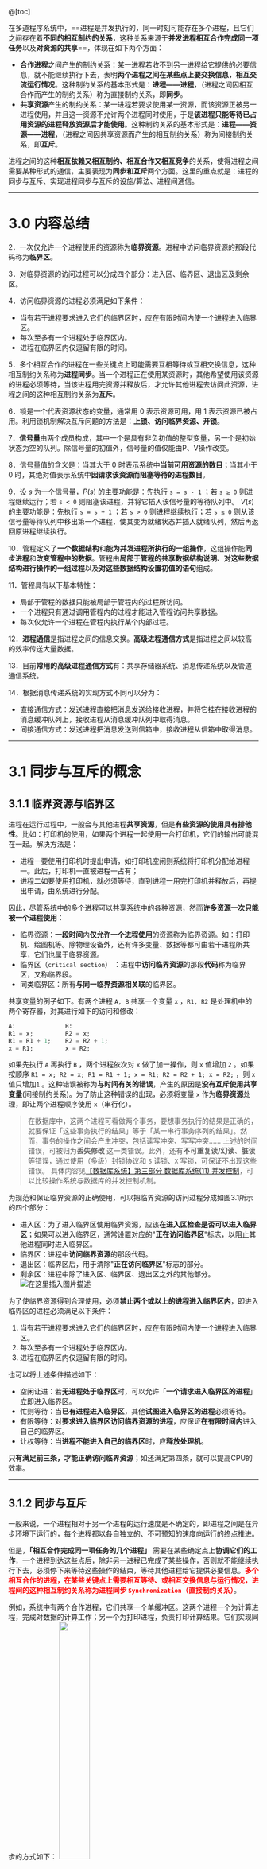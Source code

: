 @[toc]

在多道程序系统中，==进程是并发执行的，同一时刻可能存在多个进程，且它们之间存在着**不同的相互制约的关系**，这种关系来源于**并发进程相互合作完成同一项任务**以及**对资源的共享**==，体现在如下两个方面：
- **合作进程**之间产生的制约关系：某一进程若收不到另一进程给它提供的必要信息，就不能继续执行下去，表明**两个进程之间在某些点上要交换信息，相互交流运行情况**。这种制约关系的基本形式是：**进程——进程**，（进程之间因相互合作而产生的制约关系）称为直接制约关系，即**同步**。
- **共享资源**产生的制约关系：某一进程若要求使用某一资源，而该资源正被另一进程使用，并且这一资源不允许两个进程同时使用，于是**该进程只能等待已占用资源的进程释放资源后才能使用**。这种制约关系的基本形式是：**进程——资源——进程**，（进程之间因共享资源而产生的相互制约关系）称为间接制约关系，即**互斥**。

进程之间的这种**相互依赖又相互制约、相互合作又相互竞争**的关系，使得进程之间需要某种形式的通信，主要表现为**同步和互斥**两个方面。这里的重点就是：进程的同步与互斥、实现进程同步与互斥的设施/算法、进程间通信。

---
# 3.0 内容总结  
2．一次仅允许一个进程使用的资源称为**临界资源**。进程中访问临界资源的那段代码称为**临界区**。 

3．对临界资源的访问过程可以分成四个部分：进入区、临界区、退出区及剩余区。

4．访问临界资源的进程必须满足如下条件： 
- 当有若干进程要求进入它们的临界区时，应在有限时间内使一个进程进入临界区。 
- 每次至多有一个进程处于临界区内。 
- 进程在临界区内仅逗留有限的时间。 

5．多个相互合作的进程在一些关键点上可能需要互相等待或互相交换信息，这种相互制约关系称为**进程同步**。当一个进程正在使用某资源时，其他希望使用该资源的进程必须等待，当该进程用完资源并释放后，才允许其他进程去访问此资源，进程之间的这种相互制约关系为**互斥**。

6．锁是一个代表资源状态的变量，通常用 $0$ 表示资源可用，用 $1$ 表示资源已被占用。利用锁机制解决互斥问题的方法是：**上锁、访问临界资源、开锁**。 

7．**信号量**由两个成员构成，其中一个是具有非负初值的整型变量，另一个是初始状态为空的队列。除信号量的初值外，信号量的值仅能由P、V操作改变。 

8．信号量值的含义是：当其大于 $0$ 时表示系统中**当前可用资源的数目**；当其小于 $0$ 时，其绝对值表示系统中**因请求该资源而阻塞等待的进程数目**。 

9．设 $s$ 为一个信号量，$P(s)$ 的主要功能是：先执行 `s = s - 1` ；若 `s ≥ 0` 则进程继续运行；若 `s < 0` 则阻塞该进程，并将它插入该信号量的等待队列中。 $V(s)$ 的主要功能是：先执行 `s = s + 1` ；若 `s > 0` 则进程继续执行；若 `s ≤ 0` 则从该信号量等待队列中移出第一个进程，使其变为就绪状态并插入就绪队列，然后再返回原进程继续执行。 

10．管程定义了**一个数据结构**和**能为并发进程所执行的一组操作**，这组操作能**同步进程**和**改变管程中的数据**。管程由**局部于管程的共享数据结构说明**、**对这些数据结构进行操作的一组过程**以及**对这些数据结构设置初值的语句**组成。 

11．管程具有以下基本特性： 
- 局部于管程的数据只能被局部于管程内的过程所访问。 
- 一个进程只有通过调用管程内的过程才能进入管程访问共享数据。 
- 每次仅允许一个进程在管程内执行某个内部过程。 

12．**进程通信**是指进程之间的信息交换。**高级进程通信方式**是指进程之间以较高的效率传送大量数据。 

13．目前**常用的高级进程通信方式**有：共享存储器系统、消息传递系统以及管道通信系统。 

14．根据消息传递系统的实现方式不同可以分为： 
- 直接通信方式：发送进程直接把消息发送给接收进程，并将它挂在接收进程的消息缓冲队列上，接收进程从消息缓冲队列中取得消息。 
- 间接通信方式：发送进程把消息发送到信箱中，接收进程从信箱中取得消息。


---
# 3.1  同步与互斥的概念
## 3.1.1 临界资源与临界区
进程在运行过程中，一般会与其他进程**共享资源**，但是**有些资源的使用具有排他性**。比如：打印机的使用，如果两个进程一起使用一台打印机，它们的输出可能混在一起。解决方法是：
- 进程一要使用打印机时提出申请，如打印机空闲则系统将打印机分配给进程一。此后，打印机一直被进程一占有；
- 进程二如要使用打印机，就必须等待，直到进程一用完打印机并释放后，再提出申请，由系统进行分配。

因此，尽管系统中的多个进程可以共享系统中的各种资源，然而**许多资源一次只能被一个进程使用**：
- 临界资源：**一段时间**内**仅允许一个进程使用**的资源称为临界资源。如：打印机、绘图机等。除物理设备外，还有许多变量、数据等都可由若干进程所共享，它们也属于临界资源。
- 临界区（`critical section`） ：进程中**访问临界资源**的那段**代码**称为临界区，又称临界段。
- 同类临界区：所有**与同一临界资源相关联**的临界区。

共享变量的例子如下。有两个进程 `A, B` 共享一个变量 `x` ，`R1, R2` 是处理机中的两个寄存器，对其进行如下的访问和修改：
```sql
A:           	B:
R1 = x;         R2 = x;
R1 = R1 + 1;    R2 = R2 + 1;
x = R1;         x = R2;
```

如果先执行 `A` 再执行 `B` ，两个进程依次对 `x` 做了加一操作，则 `x` 值增加 `2` 。如果按顺序 `R1 = x; R2 = x; R1 = R1 + 1; x = R1; R2 = R2 + 1; x = R2;` ，则 `x` 值只增加`1` 。这种错误被称为**与时间有关的错误**，产生的原因是**没有互斥使用共享变量**(间接制约关系)。为了防止这种错误的出现，必须将变量 `x` 作为**临界资源**处理，即让两个进程顺序使用 `x`（串行化）。
> 在数据库中，这两个进程可看做两个事务，要想事务执行的结果是正确的，就要保证「这些事务执行的结果」等于「某一串行事务序列的结果」。然而，事务的操作之间会产生冲突，包括读写冲突、写写冲突……
> <b></b>
> 上述的时间错误，可被归为**丢失修改** 这一类错误。此外，还有**不可重复读/幻读**、**脏读**等错误，通过使用（多级）封锁协议和 `S` 读锁、`X` 写锁，可保证不出现这些错误。
> <b></b>
> 具体内容见[【数据库系统】第三部分 数据库系统(11) 并发控制](https://memcpy0.blog.csdn.net/article/details/121550702)，可以比较操作系统与数据库的并发控制机制。

为规范和保证临界资源的正确使用，可以把临界资源的访问过程分成如图3.1所示的四个部分：
- 进入区：为了进入临界区使用临界资源，应该**在进入区检查是否可以进入临界区**；如果可以进入临界区，通常设置对应的"**正在访问临界区**"标志，以阻止其他进程同时进入临界区。
- 临界区：进程中**访问临界资源**的那段代码。
- 退出区：临界区后，用于清除"**正在访问临界区**"标志的部分。
- 剩余区：进程中除了进入区、临界区、退出区之外的其他部分。
![在这里插入图片描述](https://img-blog.csdnimg.cn/e2042ac52de34fb5bc17bf2f561cd9f9.png)

为了使临界资源得到合理使用，必须**禁止两个或以上的进程进入临界区内**，即进入临界区的进程必须满足以下条件：
1. 当有若干进程要求进入它们的临界区时，应在有限时间内使一个进程进入临界区。
2. 每次至多有一个进程处于临界区内。
3. 进程在临界区内仅逗留有限的时间。

也可以将上述条件描述如下：
- 空闲让进：若**无进程处于临界区**时，可以允许「**一个请求进入临界区的进程**」立即进入临界区。
- 忙则等待：当**已有进程进入临界区**，其他**试图进入临界区的进程**必须等待。
- 有限等待：对**要求进入临界区访问临界资源的进程**，应保证**在有限时间内**进入自己的临界区。
- 让权等待：当**进程不能进入自己的临界区**时，应**释放处理机**。

**只有满足前三条，才能正确访问临界资源**；如还满足第四条，就可以提高CPU的效率。

---
## 3.1.2 同步与互斥
一般来说，一个进程相对于另一个进程的运行速度是不确定的，即进程之间是在异步环境下运行的，每个进程都以各自独立的、不可预知的速度向运行的终点推进。

但是，**「相互合作完成同一项任务的几个进程」** 需要在某些确定点上**协调它们的工作**，一个进程到达这些点后，除非另一进程已完成了某些操作，否则就不能继续执行下去，必须停下来等待这些操作的结束，等待其他进程给它提供必要信息。<font color="red">**多个相互合作的进程，在某些关键点上需要相互等待、或相互交换信息与运行情况，进程间的这种相互制约关系称为进程同步 `Synchronization`（直接制约关系）**</font>。

例如，系统中有两个合作进程，它们共享一个单缓冲区。这两个进程一个为计算进程，完成对数据的计算工作；另一个为打印进程，负责打印计算结果。它们实现同步的方式如下： <img src="https://img-blog.csdnimg.cn/20200412083635743.png#pic_center" width="35%">
- 当计算进程对数据的计算尚未完成时，计算结果没有发送到缓冲区，打印进程不能执行打印操作；
- 一旦计算进程完成计算，结果被送到缓冲区后，就**应该给打印进程发送一个信号**；
- 打印进程收到该信号后，便可以从缓冲区中取出计算结果进行打印，在打印进程尚未把缓冲区中的计算结果打印完之前，计算进程也不能把下一次的计算结果送入缓冲区中；
- 只有在打印进程打印完缓冲区中的内容，**给计算进程发出一个信号**之后，计算进程才能将下一次的计算结果送入缓冲区。
 - 计算进程和打印进程之间，就是用这种发信号的方式实现同步的。

而互斥是由于进程间共享某些（互斥）资源而引起的。<font color="blue">**当一个进程正在使用某资源时，其他希望使用该资源的进程必须等待；当该进程用完资源并释放后，才允许其他进程去访问此资源。进程间的这种相互制约关系称为互斥 `Mutual Exclusion`（间接制约关系）**</font>。

例如，某计算机系统中只有一台打印机，有两个进程需要共享使用它，为了保证打印结果的正确性，要求两进程以互斥方式使用打印机。实现互斥的方式如下：
- 当进程需要使用打印机时，先提出使用请求，如果打印机空闲，就将它分配给申请进程（空闲让进），同时将打印机设置为忙状态，此后打印机一直归属该进程；
- 在此期间，如果另一进程申请使用打印机，就必须等待使用打印机的进程释放打印机后，才能使用（忙则等待）；
- 当进程使用完打印机后，需要释放打印机并将打印机设置为空闲状态。

我们可以发现，上述同步的例子，也是对单缓冲区这一资源的互斥访问。那么，同步和互斥的区别是什么呢？
1.  互斥是指某一资源一次只允许一个访问者（进程）对其进行访问，具有**唯一性和排它性**。但互斥**无法限制访问者对资源的访问顺序**，即访问是无序的。
2. 同步是指在互斥的基础上（大多数情况），通过其它机制**实现访问者对资源的有序访问**，即必须有先后顺序。
3. 同步其实已经实现了互斥，特别是所有写入资源的情况必定是互斥的，少数情况下也可以允许多个访问者同时访问资源。所以<font color="red">**同步是一种更为复杂的互斥，互斥是一种特殊的同步**</font>。

综上，我们必须先学习如何实现互斥，在此基础上学习进程的同步。

---
# 3.2 互斥的实现方法
互斥的实现**既有硬件方法**也**有软件方法**，下面对进程互斥的一些实现方法进行介绍。

## 3.2.1 互斥算法
对互斥访问技术的研究始于20世纪60年代，早期主要从软件方法上进行研究。下面简单介绍这些实现互斥的软件算法，它们有的正确、有的错误。之所以介绍这些方法，是为了说明**用软件方法解决互斥和同步问题的困难和复杂性**。

例如，有两个进程 $P_0$ 和 $P_1$ **互斥地共享**某个**临界资源**。 $P_0$ 和 $P_1$ 是**循环进程**，它们执行一个无限循环程序，每次**使用**该资源一个**有限的时间间隔**。

### 1. 算法1：使用轮转变量（强制交替）
设置一个公用整型变量 `turn` ，用来指示**允许进入临界区的进程标识**。进程 $P_0$ 的算法如下：
- 若 `turn = 0` ，则允许进程 $P_0$ 进入临界区；否则**循环检查该变量**，直到 `turn` 变为**本进程标识符**；
- 在退出区，修改**允许进入进程的标识**为 `turn = 1` ，即允许进程 $P_1$ 进入临界区。

进程 $P_1$ 的算法与此类似。两个进程的程序结构如下：
```cpp
int turn = 0;
P0 : { 
	do {
		while (turn != 0); 	// 进程0不允许进入临界区,直到turn等于0时
		进程 P0 的临界区代码 CS0;
		turn = 1; 			// 允许进程1进入临界区
		进程 P0 的其他代码;
    } while (true);
}
P1 : { 
    do {
		while (turn != 1); 	// 进程1不允许进入临界区,直到turn等于1时
		进程 P1 的临界区代码 CS1;
		turn = 0;			// 允许进程0进入临界区
		进程 P1 的其他代码;
    } while (true);
}
```
我们把临界区视作一个房间，**轮转变量则是一把打开房间的钥匙，如果钥匙不在自己手中，就无法打开门**。上述算法的过程就是：
- 进程如果想要进入房间，就需要判断钥匙是否在自己手中，不在时就只有等待另一进程访问完后将钥匙转交过来；
- 如果钥匙在手中，就能进入临界区的房间，访问临界资源，然后关上门退出，将钥匙交给其他进程。

这个算法是错误的，不知道你看出了它的问题没有。此算法可以**保证两个进程互斥访问临界资源**，但存在的问题是：它强制并发执行的两个进程**以交替次序**进入临界区，**不能实现空闲让进准则**，因此导致资源利用不充分。

例如，当进程 $P_0$ 关上门（退出临界区）后会将钥匙转交给 $P_1$（ `turn` 设置为 `1` ），以便允许进程 $P_1$ 进入临界区。但是如果进程 $P_1$ 暂时没有访问该临界资源的想法，而 $P_0$ 此时想再度访问该临界资源，就会很尴尬的发现，自己关上了门，又把钥匙交给了他人，是无法进入临界区的（此时临界区中不存在进程，却进不去）。只有等待 $P_1$ 又一次访问临界资源后，将钥匙转交过来。

---
### 2. 算法2：使用访问标志数组 `flag[]`（可能同时访问）
算法 $2$ 中设置标志数组 `flag[]` ，`flag[i] = true` 表示**进程 `i` 正在访问临界区**，显然**初值均为 `false`** 。它的执行过程如下：
- 在每个进程访问临界资源之前，**先检查**另一个进程**是否在临界区中**，若不在则**修改本进程的临界区标志为真**并**进入临界区**；
- 在**退出临界区**时，**修改本进程的临界区标志为假**。

两个进程的程序结构如下：
```cpp
enum bool {false, true};
bool flag[2] = {false, false};
P0 : {
	do {
		while (flag[1] == true); // 当另一进程1在临界区时,本进程0等待
		flag[0] = true; // 表示本进程0在临界区中
		进程 P0 的临界区代码 CS0;
		flag[0] = false; // 表示本进程0退出临界区
		进程 P0 的其他代码;
	} while (true);
}

P1 : {
    do  {
        while (flag[0] == true); // 当另一进程0在临界区时,本进程1等待
        flag[1] = true; // 表示本进程1在临界区中
        进程 P1 的临界区代码 CS1; 
        flag[1] = false; // 表示本进程1退出临界区
        进程 P1 的其他代码;
    } while(true);   
}
```
此算法解决了空闲让进（通过判断对方不在临界区中，可知临界资源是空闲的）的问题，但又出现了新问题，即**有可能两个进程同时进入临界区**。具体来说就是，当两个进程都未进入临界区时，它们各自的访问标志值都为 `false` ，若此时刚好**两个进程同时都想进入临界区**，并且都发现对方标志值为 `false` ，于是两个进程**同时进入了各自的临界区**，这就**违背**了临界区的访问原则"**忙则等待**"。

---
### 3. 算法3: 使用目标数组 `flag[]`（可能互相谦让）
算法 $3$ 中仍然设置标志数组 `flag[]` ，但标志用来表示**进程是否希望进入临界区**：
- 在每个进程**访问临界资源之前**，先将自己的标志**设置为真**，表示**进程希望进入临界区**；
- 然后再互相谦让，即**检查另一个进程的标志**，若另一个进程的标志为真，则让其先访问临界区，本进程等待；否则进入临界区。

两个进程的程序结构如下，只是在算法2的基础上**修改了两条语句的语序和标志数组 `flag[]` 的语义**：
```cpp
enum bool {false, true};
bool flag[2] = {false, false};
P0 : {
    do {             
        flag[0] = true; // 进程0想要进入临界区
        while (flag[1] == true); // 进程1也想要进入临界区,于是等待
        进程 P0 的临界区代码 CS0;
        flag[0] = false; // 进程0退出临界区
        进程 P0 的其他代码;
    } while (true);
}
P1: {
    do {             
        flag[1] = true; // 进程1想要进入临界区
        while (flag[0] == true); // 进程0也想要进入临界区,于是等待 
        进程 P1 的临界区代码 CS1;
        flag[1] = false; // 进程1退出临界区
        进程 P1 的其他代码;
     } while(true);   
}
```
算法 $3$ 可以**有效地防止两个进程同时进入临界区**，解决了**忙则等待**的问题，但存在**两个进程都进不了临界区的问题**，即违反了**空闲让进**的原则。

具体来说，当两个进程**同时想进入临界区**时，它们分别将自己的标志位设置为 `true` ，并且同时去检查对方的状态，发现对方也要进入临界区，于是双方互相谦让，结果**谁也进不了临界区**。

---
### 4. 算法4：正确算法
算法 $4$ 的基本思想是算法 $1, 2, 3$ 的有机结合，它是**一个正确的算法**。标志数组 `flag[]` 表示进程**是否正在临界区中执行**或**是否希望进入临界区**（结合算法 $2, 3$ 的标志数组 `flag[]` ），相当于进入房间的动机、房间内部的状态。

同时，为了解决算法 $3$ 的问题，还设置了一个 `turn` 变量（结合算法 $1$ 的 `turn` 标志），用于指示**允许进入临界区的进程标识**，相当于打开房门的钥匙。两个进程的程序结构如下：
```cpp
enum bool {false, true};
bool flag[2] = {false, false};
int turn;

P0 : { 
     do  {                 
         flag[0] = true; // 希望进入临界区
         turn = 1; 		 // 让出钥匙
         while (flag[1] && turn == 1); // 当对方也希望进入临界区/就在临界区中执行,且对方有钥匙时等待
         进程 P_0 的临界区代码 CS0;
         flag[0] = false; // 不希望进入临界区/离开了临界区
         进程 P0 的其他代码;
     } while (true);
}

P1 : { 
     do  {                 
         flag[1] = true;  // 希望进入临界区
         turn = 0;		  // 让出钥匙
         while (flag[0] && turn == 0); // 当对方也希望进入临界区/就在临界区中执行,且对方有钥匙时等待
         进程 P1 的临界区代码 CS1;
         flag[1] = false; // 不希望进入临界区/离开了临界区
         进程 P1 的其他代码;
     } while (true);
}
```
至此，算法 $4$ 可以完全正常工作。从上面的软件算法中可以看出，之所以这些算法出现问题，**最主要的原因**是**临界资源状态的检查和修改没有作为一个整体来实现**。

---
## 3.2.2  硬件方法
==完全采用软件方法实现互斥局限性很大，现在已很少单独采用软件方法==。利用硬件方法实现互斥的**主要思想**是：
- 用一条指令完成标志的检查和修改两个动作，**保证检查操作与修改操作不被打断**。
- 或者通过关闭中断的方式，**保证一段代码作为一个整体来执行**。
### 1. 禁止中断方法
当进程**执行临界区代码**时，要**防止其他进程进入**其临界区访问，最简单的方法是**禁止中断**。因为CPU只在发生中断时进行进程切换，而禁止中断能保证**当前运行进程将临界区代码顺利执行完**，从而**保证了互斥的正确实现**，然后**再允许中断**。 

用禁止中断方法实现互斥：
<img src="https://img-blog.csdnimg.cn/20200412083856672.png?x-oss-process=image/watermark,type_ZmFuZ3poZW5naGVpdGk,shadow_10,text_aHR0cHM6Ly9ibG9nLmNzZG4ubmV0L215UmVhbGl6YXRpb24=,size_16,color_FFFFFF,t_70#pic_center" width="17%">

开关中断方法的优势是**实现进程之间的互斥既简单又有效**，但是这种方法也存在一些不足：
- 限制了处理机交替执行程序的能力，因此**执行的效率将会明显降低**；
- 对于操作系统内核而言，将**关中断的权力交给用户进程**则很不明智，若一个进程关中断之后不再开中断，则系统可能会因此终止。

---
### 2. 硬件指令方法 
许多计算机中提供了**专门的硬件指令**，实现**对字节内容的检查**和**修改或交换两个字节内容**的功能。使用这样的硬件指令就可以解决临界区互斥的问题。下面介绍两条硬件指令和利用它们实现互斥的方法。

#### (1) TS指令
`TS (Test-and-Set)` 指令的功能是，**读出指定标志后把标志设置为真**。用代码描述如下：
```cpp
bool TS(bool *1ock) {
    bool old = *lock;
    *lock = true;
    return old;
}
```
如果要实现多个进程对临界资源的互斥访问，就要**为每个临界资源设置一个共享布尔变量 `lock` 表示资源的两种状态** ：`true` 表示正被占用，`false` 表示空闲，初值为 `false` 。 算法的过程如下：
- 进程访问临界资源之前，利用 `TS` 指令检查和修改标志 `lock` ；
- 若有进程在临界区，则原值为 `true` ，修改也是 `true` ( `old = true, *lock = true` )，重复检查过程，直到其他进程退出。

算法伪代码如下：

```c
	...
	while (TS(&lock) == true); 
	进程的临界区代码CS;
    lock = false;
    进程的其他代码;
	...
```

---
#### (2) Swap指令（或Exchange指令）
`Swap` 指令的功能是**交换两个字（字节）的内容**，用代码描述如下：
```cpp
Swap(bool *a, bool *b) {
   bool temp;
   temp = *a;
   *a = *b;
   *b = temp;
}
```

用Swap指令实现进程互斥
为每个临界资源设置一个共享布尔变量lock表示临界资源状态；再设置一个局部布尔变量key用于与lock交换信息。算法如下：
       ┆
  key=true；
  while(key！=false)Swap(&lock，&key)；
  进程的临界区代码CS ；
  lock=false ；
  进程的其他代码；
       ┆
3.2.3 锁机制
锁是一个代表资源状态的变量，通常用0表示资源可用（开锁），用1表示资源已被占用（关锁）。
在使用临界资源前需先考察锁变量的值，如果值为0则将锁设置为1（关锁），如果值为1则回到第一步重新考察锁变量的值。当进程使用完资源后，应将锁设置为0（开锁）。
上锁原语
lock（w）
 {
    while（w==1）；
    w = 1；
 }
开锁原语
unlock（w）
 { 
     w = 0；
 }
用锁机制实现互斥
进程 $P_1$              进程P2
   ┆                ┆
 lock(w)；         lock(w)；
 临界区；           临界区；
 unlock(w)；       unlock(w)；
   ┆                ┆
自旋锁
上述锁机制也称为自旋锁。
可以用于中断处理程序，因为中断处理程序中不允许睡眠。
持有自旋锁的时间最好小于两次上下文切换的时间。持有自旋锁时不允许睡眠。
读/写自旋锁：允许多个进程同时读一个共享对象，但进程写共享对象时需要先获得写锁，写锁只允许独立访问该对象。
前述实现方法不能实现让权等待！即存在忙等待
3.3 信号量 semaphore
信号量是由荷兰科学家Dijkstra提出的，是一种卓有成效的进程同步机制。
3.3.1 信号量的定义
信号量由两个成员（s，q）组成，其中s是一个具有非负初值的整型变量，q是一个初始状态为空的队列。又称信号灯。
除信号量的初值外，信号量的值仅能由P操作（又称为wait操作）和V操作（又称为signal操作）改变。
P、V来自荷兰语Proberen和Vershogen，分别表示探查和增加
信号量的物理含义
信号量中的整型变量S表示系统中某类资源的数目。
当其值大于0时，表示系统中当前可用资源的数目；
当其值小于0时，其绝对值表示系统中因请求该类资源而被阻塞的进程数目。
P操作
设S为一个信号量，P（S）执行时主要完成下述动作：
 S=S－1；
if（S＜ 0） {设置进程状态为等待；
                     将进程放入信号量等待队列；
                     转调度程序；}
V操作
V(S)执行时主要完成下述动作：
S=S＋1；
if（S≤0）{将信号量等待队列中的第一个进程移出；
                   设置其状态为就绪状态并插入就绪队列；
                   然后再返回原进程继续执行；}
注意
P操作可能阻塞执行进程，而V操作可以唤醒其他进程。
P、V操作在封锁中断的情况下执行，即一个进程在信号量上操作时，不会有别的进程同时修改该信号量。也就是说P、V操作是原语。
信号量比自旋锁有更好的处理器利用率，但开销比自旋锁大，信号量更适合锁会长时间持有的情况。
3.3.2  利用信号量实现互斥
设S为两个进程 $P_1$ 、P2实现互斥的信号量，S的初值应为1（即可用资源数目为1）。
只需把临界区置于P（S）和V（S）之间，即可实现两进程的互斥。
互斥访问临界区的描述
进程 $P_1$ ：                    进程P2：
              ┆                          ┆
             P(S);                     P(S);
       进程 $P_1$ 的临界区；     进程P2的临界区；
             V(S)；                   V(S)；
              ┆                         ┆
互斥信号量的取值范围
若2个进程共享一个临界资源，信号量的取值范围是：
若没有进程使用临界资源  1
若只有1个进程使用临界资源   0
若1个进程使用临界资源，另1个进程等待使用临界资源 1
3.3.3 利用信号量实现前趋关系
例如： $P_1$ 、P2、P3、P4、P5、P6为一组合作进程，其前驱图如下所示，试用P、V操作完成这六个进程的同步。
<img src="https://img-blog.csdnimg.cn/20200412090747931.png?x-oss-process=image/watermark,type_ZmFuZ3poZW5naGVpdGk,shadow_10,text_aHR0cHM6Ly9ibG9nLmNzZG4ubmV0L215UmVhbGl6YXRpb24=,size_16,color_FFFFFF,t_70" width="30%">解法1
设七个同步信号量a、b、c、d、e、f、g分别表示进程之间的前驱关系，如图所示，其初值均为0。这六个进程的同步描述如下： 
<img src="https://img-blog.csdnimg.cn/20200412090802824.png?x-oss-process=image/watermark,type_ZmFuZ3poZW5naGVpdGk,shadow_10,text_aHR0cHM6Ly9ibG9nLmNzZG4ubmV0L215UmVhbGl6YXRpb24=,size_16,color_FFFFFF,t_70" width="30%"> $P_1$ （）
{      
     执行 $P_1$ 的代码；
      v(a)；
      v(b)；
 }
P2（）
{
     p(a)；
     执行P2的代码；
     v(c)；
     v(d)；
 }
P3（）
{
    p(b)；
    执行P3的代码；
    v(e)； 
 }
P4（）
{
    p(c)；
    执行P4的代码；
    v(f)；
}
P5（）
{
    p(d)；
   执行P5的代码；
    v(g)；
}
P6（）
{
     p(e)；
     p(f)；
     p(g)；
    执行P6的代码；
}

解法2

设五个同步信号量f1、f2、f3、f4、f5分别表示进程 $P_1$ 、P2、P3、P4、P5是否执行完成，其初值均为0。这六个进程的同步描述如下: 
 $P_1$ （）
{      
    执行 $P_1$ 的代码；
    v(f1)；
    v(f1)；
 }
P2（）
{
     p(f1)；
    执行P2的代码；
     v(f2)；
     v(f2)；
 }
P3（）
{
    p(f1)；
   执行P3的代码；
    v(f3)； 
 }
P4（）
{
    p(f2)；
   执行P4的代码；
    v(f4)；
}
P5（）
{
     p(f2)；
    执行P5的代码；
     v(f5)；
}
P6（）
{
    p(f3)；
    p(f4)；
    p(f5)；
    执行P6的代码；
}
3.3.4  经典进程同步问题
多道程序环境中的进程同步是一个非常有趣的问题，吸引了很多学者研究，从而产生了一系列经典进程同步问题。
1.  生产者—消费者问题
生产者—消费者问题是最著名的进程同步问题。
它描述了一组生产者进程向一组消费者进程提供产品，它们共享一个有界缓冲池。缓冲池中的每个缓冲区可以存放一个产品，生产者进程不断生产产品并将产品放入缓冲池中，消费者进程不断从缓冲池内取出产品并消费。
生产者—消费者问题示意图
同步关系有：当缓冲池满时生产者进程需等待，当缓冲池空时消费者进程需等待。诸进程应互斥使用缓冲池。
<img src="https://img-blog.csdnimg.cn/20200412090919560.png?x-oss-process=image/watermark,type_ZmFuZ3poZW5naGVpdGk,shadow_10,text_aHR0cHM6Ly9ibG9nLmNzZG4ubmV0L215UmVhbGl6YXRpb24=,size_16,color_FFFFFF,t_70" width="30%">生产者                 消费者
   生产一个产品；
     p(empty)；
     p(mutex)；
将一个产品送入缓冲区；
     v (mutex)；
       v(full)；
     p (full)；
     p (mutex)；
从缓冲区中取一个产品；
     v (mutex)；
     v (empty)；
   消费一个产品；
注意

无论在生产者进程还是在消费者进程中，P操作的次序都不能颠倒，否则将可能造成死锁。
用信号量解决生产者—消费者问题
设置两个同步信号量empty、full，其初值分别为n、0。
有界缓冲池是一个临界资源，还需要设置一个互斥信号量mutex，其初值为1。
生产者—消费者问题的同步描述如下：
   生产一个产品；
     p(empty)；
     p(mutex)；
将一个产品送入缓冲区；
     v (mutex)；
       v(full)；
     p (full)；
     p (mutex)；
从缓冲区中取一个产品；
     v (mutex)；
     v (empty)；
   消费一个产品；
无论在生产者进程还是在消费者进程中，P操作的次序都不能颠倒，否则将可能造成死锁。
颠倒生产者进程中的P操作
当mutex=1，full=n，empty=0，且生产者先执行时
生产一个产品；
p(mutex)；
p(empty)；
将一个产品送入缓冲区；
v(mutex)；
v(full)；
mutex      full     empty
     0            n          -1
2.读者—写者问题
一个数据对象（如文件或记录）可以被多个并发进程所共享，
其中有些进程只要求读数据对象的内容，而另一些进程则要求修改或写数据对象的内容，
允许多个读进程同时读此数据对象，
但是一个写进程不能与其他进程（不管是写进程还是读进程）同时访问此数据对象。
读者—写者问题分类
读者优先：当写者提出存取共享对象的要求后，仍允许新读者进入。总是给读者优先权，只要写者当前没有进行写操作，读者就能获得访问权。这种情况存在于读者很多，写者不经常更新的时候使用，如图书馆参考数据库采用读者优先比较好。
写者优先：当写者提出存取共享对象的要求后，不允许新读者进入，且等待的写者可以跳过等待的读者进行写操作。通常把优先权交给写者，而将读者延迟到所有等待的或活动的写者都完成了为止。这种情况存在于经常更新的系统，而读者对最新信息感兴趣，如机票预定系统，写者进行机票价格的更新，读者获取当前机票价。

 
简单的说就是资源没人占用，则谁先到先用，用的时候上锁，读者上读者锁，写者上写者锁。

1.假设先来的读者上读者锁，接下来再a）来读者，可以读资源，将读者计数器+1，b）来写者则等待（阻塞或者不断尝试）直到读者释放资源（计数器为0），选取一个写者开始写
   2.若先来的是写者上写者锁，这时候又来了比如N个读者，M个写者等待（写者锁排他），这时候要是
   a）读者优先，则写者释放锁后，让等候的N个读者先读（其他写者接着等着等，变为情况1），这时候要是
   b）写者优先，则写者释放锁后，让等候的M个中的一个写者写，读者接着等待直到没有写者为止（等的的M个写者全写完还有中途再来的写者）。
用信号量解决读者-写者问题
为解决读者写者问题，应设置两个信号量和一个共享变量：
互斥信号量mutex，用于使读进程互斥地访问共享变量readcount，其初值为1；
共享变量readcount，用于记录当前正在读数据集的读进程数目，初值为0。
写互斥信号量writer，用于实现写进程与读进程的互斥以及写进程与写进程的互斥，其初值为1；
读者描述

            p(mutex)；
            if (readcount==0) p(writer)；
            readcount=readcount+1；
            v(mutex)；
            读数据集；
            p(mutex) ；
            readcount=readcount-1 ；
            if (readcount==0) v(writer)；
            v(mutex)；
写者描述
           
             p(writer)；
             写数据集；
             v(writer)；
对读者写者问题的理解

请注意对信号量mutex意义的理解。
mutex是一个互斥信号量，用于使读进程互斥地访问共享变量readcount。该信号量并不表示读进程的数目，表示读进程数目的是共享变量readcount。
3. 哲学家进餐问题

哲学家进餐问题描述有五个哲学家，他们的生活方式是交替地进行思考和进餐，
哲学家们共用一张圆桌，分别坐在周围的五张椅子上，在圆桌上有五个碗和五支筷子，
平时哲学家进行思考，饥饿时便试图取其左、右最靠近他的筷子，只有在他拿到两支筷子时才能进餐，
进餐完毕，放下筷子又继续思考。
<img src="https://img-blog.csdnimg.cn/20200412091800911.png?x-oss-process=image/watermark,type_ZmFuZ3poZW5naGVpdGk,shadow_10,text_aHR0cHM6Ly9ibG9nLmNzZG4ubmV0L215UmVhbGl6YXRpb24=,size_16,color_FFFFFF,t_70" width="30%">
用信号量解决哲学家进餐问题
用五支筷子的信号量构成信号量数组：
 semaphore stick[5] ；
所有信号量初值为1， 
笫i个哲学家的活动算法描述 

        p(stick[i])；
    p(stick[(i+1) %  5])；
            进餐；
         v(stick[i])；
    v(stick[(i+1) % 5])；
           思考；
算法描述存在的问题

上述算法有可能引起死锁。对于这样的死锁问题有如下办法解决：
至多允许四个哲学家同时进餐。
仅当左、右两支筷子均可用时，才允许拿起筷子进餐。
奇数号哲学家先拿左筷子再拿右筷子，偶数号哲学家相反。
4.睡眠的理发师问题
理发店里有一位理发师，一把理发椅和N把供等候理发顾客坐的椅子。
如果没有顾客，理发师睡眠，当一个顾客到来时叫醒理发师；
若理发师正在理发时又有顾客来，那么有空椅子就坐下，否则离开理发店。
要求描述理发师和顾客的行为，因此需要两类进程Barber ()和Customer()分别描述理发师和顾客的行为。当理发师看报时顾客近来需要唤醒理发师为其理发，当有顾客时理发师为其理发，没有的时候理发师看报，因此理发师和顾客之间是同步的关系，由于每次理发师只能为一个人理发，且可供等侯的椅子有限只有n个，即理发师和椅子是临界资源，所以顾客之间是互斥的关系。

用信号量解决睡眠的理发师问题
为解决睡眠的理发师问题，应使用三个信号量和一个控制变量：
1）控制变量count用来记录等候理发的顾客数，初值均为0；
2)信号量customers用来记录等候理发的顾客数，并用作阻塞理发师进程，初值为0；
3)信号量barbers用来记录正在等候顾客的理发师数，并用作阻塞顾客进程，初值为0；
4)信号量mutex用于互斥，初值为1
理发师描述

	p(customers)；/*若无顾客，理发师睡眠*/
 	p(mutex)；    /*进程互斥*/
 	count=count－1；/*等候的顾客数少1人*/
	v(barbers)；  /*理发师去为一个顾客理发*/ 
 	v(mutex)；     /*开放临界区，无须再锁住
                            沙发数目了*/
   理发师理发；     


顾客描述

  p(mutex)；  /*进程互斥，顾客进店后首先看是否
                                  有空位子*/
  if(count < N）
  { count=count+1   /*等候顾客数加1*/
    v(customers)；  /*必要的话唤醒理发师*/
    v(mutex) /*开放临界区，无须再锁住沙发数目*/
    p(barbers)；  /*如果理发师忙，顾客等待*/ 
    坐下等待理发；     }
   else     v(mutex)； /*无空椅子则离开*/

3.3.5 信号量集机制-AND型信号量

AND型信号量的基本思想是：将进程在整个运行过程中需要的多类资源，一次性地全部分配给进程，待该进程使用完后再一起释放。只要有一个资源未能分配给该进程，其他所有资源也不分配。
我们称AND型信号量的P原语为SP或Swait， V原语为SV或Ssignal。 
 SP操作
 SP（S1，S2，…，Sn）   
 {  if（S1＞=1 & S2＞=1 & … & Sn＞=1）
        for （i=1; i<= n; i++)  Si= Si-1;
     else
    {将进程插入第一个小于1的信号量等待队列；
      将调用进程的程序计数器置为SP的第一条指令；
    }
 } 
SV（S1，S2，…，Sn ）
{  for （i=1； i<=n; i++)  
   {   Si= Si+1;
       唤醒Si等待队列上的所有进程
       并将它们插入就绪队列；
   }
 }
 一般信号量集

信号量集是AND型信号量的扩充，其基本思想是：在一次原语操作中完成对所有资源的申请，即进程可以一次申请多类资源，每类资源可以申请多个，当某类资源的数量低于其下限值或不能满足进程的申请要求时，则不进行分配。
SP
SP（S1,t1,d1，S2,t2,d2，…，Sn,tn,dn）
     /*ti为下限值，di为资源申请量*/
{  if S1>=t1 && S1>=d1 && … && Sn>=tn && Sn>=dn )
     for (i=1 ; i<=n; i++) Si=Si－di；
   else
   { 将进程插入第一个资源数小于ti或di的信号量的等待队列；
      将调用进程的程序计数器设置为SP的第一条指令；    }  }
SV（S1,d1，S2,d2，…，Sn,dn ）
{   for（ i=1； i<=n; i++)  
     {  Si=Sｉ＋di；
        唤醒队列Si上的所有进程
        并将它们插入就绪队列；
    }
}


用AND型信号量集解决生产者-消费者问题
生产者

mutex=1；full=0；empty=n；
   生产一个产品；
   sp(empty,mutex)；
将一个产品送入缓冲区；
   sv(mutex,full)；

消费者

     sp (full, mutex)；
从缓冲区中取一个产品；
     sv (mutex, empty)；
     消费一个产品；


用AND型信号量解决哲学家进餐问题

   sp(stick[i]，stick[(i+1) % 5])；
          进餐；
    sv(stick[i]，stick[(i+1) % 5])；
           思考；

信号量集的几种特殊的情况

SP（S，d，d）:此时信号量集中只有一个信号量，它每次申请d个资源，当资源数量少于d个时，便不予分配。
SP（S，1，1）：此时的信号量集已退化为记录型信号量。
SP（S，1，0）：这是一种很特殊的信号量，可作为一个可控开关。当S≥1时，允许多个进程进入特定区域；当S=0时，禁止任何进程进入特定区。

用信号量集解决读者-写者问题

为了实现方便增加一个限制条件，即最多只允许RN个读进程同时读。
设置两个信号量：
mx表示写互斥的信号量，用于实现写进程与读进程的互斥以及写进程与写进程的互斥，其初值为1；
L表示允许读进程数目的信号量，用来说明系统还可以允许多少个读进程进入，其初值为RN。
     读者                               写者


sp(L,1,1；mx,1,0)；           sp(mx,1,1；L,RN,0)；
读数据集；                    写数据集；
 sv(L,1)；                       sv(mx,1)；


3.4  管程机制
信号量的同步操作分散在各进程中不便于管理，还可能导致系统死锁。如：生产者消费者问题中将P颠倒可能死锁。
为此Dijkstra于1971年提出：把所有进程对某一种临界资源的同步操作都集中起来，构成一个所谓的秘书进程。凡要访问该临界资源的进程，都需先报告秘书，由秘书来实现诸进程对同一临界资源的互斥使用。
3.4.1 管程定义 monitor
Hansan为管程所下的定义是：管程定义了一个数据结构和能为并发进程所执行的一组操作，这组操作能同步进程和改变管程中的数据。
管程的构成
局部于管程的共享数据结构
对共享数据结构进行操作的一组函数
对局部于管程的数据设置初始值的语句
管程的语法
Monitor  monitor _name；/*管程名*/
variable  declarations；     /*共享变量说明*/
  $P_1$ (...)           /*对数据结构操作的函数*/
   { … }
 P2(...)
   { … }
         ┆
 Pn(...)
    { … }
{
     initialization code;     /*设初值语句*/
}
管程的基本特性

局部于管程的数据只能被局部于管程内的函数所访问。
一个进程只有通过调用管程内的函数才能进入管程访问共享数据。
每次仅允许一个进程在管程内执行某个函数。
由于管程是一个语言成分，所以管程的互斥访问完全由编译程序在编译时自动添加上，无需程序员关心，而且保证正确。 

条件变量

利用管程实现同步时，还应设置条件变量和在条件变量上进行操作的两个同步原语。
条件变量用于区别各种不同的等待原因。其说明形式为： condition   x，y；
同步原语Cwait和Csignal。Cwait使调用进程等待，并将它排在相应的等待队列上；Csignal唤醒等待队列的队首进程。

3.4.2 用管程解决生产者-消费者问题
管程模块PC控制用于保存和取出字符的缓冲区，缓冲区大小为n。
PC中包括两个函数：append将字符放入缓冲区中；take从缓冲区中取出字符。
管程中设置了两个条件变量： notempty及notfull。变量count表示缓冲池中的产品数目。
管程PC描述.doc

3.4.3 利用管程解决哲学家进餐问题
用三种不同状态表示哲学家的活动：进餐、饥饿、思考。（thinking，hungry，eating）state[5]；
为每个哲学家设置一个条件变量self（i），当哲学家饥饿又不能获得筷子时，用self来阻塞自己；
管程设置三个函数：pickup取筷子，putdown放筷子，test测试是否具备进餐条件。
管程DP描述.doc

3.5  进程通信

进程通信（processe communication）：是指进程之间的信息交换。
进程互斥与同步交换的信息量较少且效率较低，因此称这两种进程通信方式为低级进程通信方式，相应地也将P、V原语称为两条低级进程通信原语。
高级进程通信方式是指进程之间以较高的效率传送大量数据。
3.5.1 进程通信的类型
高级进程通信方式可分为三大类：
共享存储器系统
消息传递系统
管道通信系统或共享文件系统
### 共享存储器系统
相互通信的进程共享某些数据结构或共享存储区。
基于共享数据结构的通信方式：诸进程通过公用某些数据结构交换信息。如生产者-消费者问题。
基于共享存储区的通信方式：在存储器中划出一块共享存储区，诸进程可通过对共享存储区进行读或写来实现通信。包括建立共享存储区、附接及断接。
Shared-Memory Systems
### 消息传递系统
在消息传递系统中，进程间的数据交换以消息为单位，程序员直接利用系统提供的一组通信命令（原语）来实现通信。
消息传递系统因其实现方式不同可分为：
直接通信方式：发送进程将消息发送到接收进程，并将其挂在接收进程的消息队列上；接收进程从消息队列上取消息。
间接通信方式：发送进程将消息发送到信箱，接收进程从信箱中取消息。
Message-Passing System
### 管道（共享文件）通信
管道（pipe）通过连接读进程和写进程的共享文件来实现读写进程之间通信。
3.5.2 消息传递系统
消息传递系统是实现进程通信的常用方式，这种通信方式既可以实现进程间的信息交换，也可以实现进程间的同步。 
1. 消息缓冲通信
消息缓冲通信是直接通信方式的一种实现。
消息缓冲队列通信机制中的数据结构
所谓消息是指一组信息，消息缓冲区的数据结构如下：
   struct message 
    {
             sender; 发送者进程标识符
             size; 消息长度
             text; 消息正文
             next; 指向下一个消息缓冲区的指针
    }
struct PCB
   {     ┇
           mq;消息队列队首指针
           mutex;消息队列互斥信号量
           sm;消息队列资源信号量
          ┇
   } 
消息缓冲通信的实现思想
为了实现消息通信，发送进程应先在自己的工作区中设置一个发送区，把欲发送的消息填入其中，然后再用发送原语将其发送出去。
接收进程调用接收原语从自己的消息缓冲队列中摘下第一个消息，并将其内容复制到自己的消息接收区内。
两个进程进行通信的过程

<img src="https://img-blog.csdnimg.cn/20200412101633132.png?x-oss-process=image/watermark,type_ZmFuZ3poZW5naGVpdGk,shadow_10,text_aHR0cHM6Ly9ibG9nLmNzZG4ubmV0L215UmVhbGl6YXRpb24=,size_16,color_FFFFFF,t_70" width="30%">
发送原语描述
void send（receiver，a）receiver为接收者标识号，a为发送区首址
    {
       向系统申请一个消息缓冲区i；
       将发送区a中的消息复制到i中；
       获得接收进程的内部标识j;
       P（mutex）；
       把消息插入j的消息队列上；
       V（mutex）；
       V（sm）；
    }

接收原语描述

void  receive（b）b为接收区首址
{
          获得接收进程内部标识j;
          P（sm）；
          P（mutex）；
          将消息队列中的第一个消息移出；
          V（mutex）；
          将消息复制到接收区b；
  }
2.信箱通信
信箱通信方式中，进程之间通信需要通过共享数据结构实体--信箱来进行。
信箱是一种数据结构，其中存放信件。
信箱逻辑上分成信箱头和信箱体两部分。
信箱头中存放有关信箱的描述。
信箱体由若干格子组成，每格存放一个信件，格子的数目和大小在创建信箱时确定。 
信箱通信原语
信箱通信原语包括：
信箱的创建和撤消：
消息的发送和接收：
Send(mailbox,message);
Receive(mailbox,message);
消息通信中的同步问题1
进程间的消息通信存在同步关系
对于发送进程来说，它在执行发送原语后有两种可能选择：
发送进程阻塞，直到这个消息被接收进程接收到，这种发送称为阻塞发送。
发送进程不阻塞，继续执行，这种发送称为非阻塞发送。
对于一个接收进程来说，在执行接收原语后也有两种可能选择：
如果一个消息在接收原语执行之前已经发送，则该消息被接收进程接收，接收进程继续执行。
如果没有正在等待的消息，则该进程阻塞直到有消息到达；或者该进程继续执行，放弃接收的努力。前者称为阻塞接收，后者称为非阻塞接收。
根据发送进程和接收进程采取方式的不同，通常有三种常用的组合方式：
非阻塞发送、阻塞接收。
非阻塞发送、非阻塞接收。
阻塞发送，阻塞接收。

3.管道

使用管道通信时，基本上采用文件系统的原有机制实现。包括创建、打开、关闭、读写等。
管道机制应提供以下三方面的协调能力：
互斥：诸进程互斥读写管道
同步：管道空、满情况处理
存在：确定对方是否存在
管道通信示意图1

初始时，其长度为4，系统将管道看成一个循环队列。按先进先出的方式读写。
<img src="https://img-blog.csdnimg.cn/20200412101728239.png" width="30%">
写入字符E后，管道长度为5
<img src="https://img-blog.csdnimg.cn/20200412101732112.png" width="30%">读一个字符后，管道长度为4
<img src="https://img-blog.csdnimg.cn/20200412101739823.png" width="30%">若管道容量为n且in=n时，再写入一个字符，则in移到管道的另一端。
<img src="https://img-blog.csdnimg.cn/20200412101747200.png" width="30%">P73
3（1）
3（3）
3（6）
3（8）
考研题-1

三个进程 $P_1$ 、P2、P3互斥使用一个包含N(N>0)个单元的缓冲区，
 $P_1$ 每次用produce()生成一个正整数并用put()送入缓冲区某一空单元中；
P2每次用getodd()从该缓冲区中取出一个奇数并用countodd()统计奇数个数；
P3每次用geteven()从该缓冲区中取出一个偶数并用counteven()统计偶数个数。
请用信号量机制实现这三个进程的同步与互斥活动，并说明所定义的信号量含义。要求用伪代码编写。 09


semaphore empty=N；semaphore odd=0,even=0；
semaphore mutex=1；
main（）
cobegin
 {  Process  $P_1$ ()
     while(true)
     {  number=produce();
         P(empty);
         P(mutex);
         put();
         V(mutex);
    if (number % 2 = 0) V(even);
    else V(odd);
}
Process P2()
  while(true)
  {   P(odd);
      P(mutex);
      getodd();
      V(mutex);
      V(empty);
     countodd();   }
Process P3()
  while(true)
  {  P(even);
      P(mutex);
      geteven();
      V(mutex);
      V(empty);
     counteven();
}   } coend 


某银行提供一个服务窗口和10个供顾客等待的座位。顾客到达银行时，若有空座位，则到取号机上领取一个号，等待叫号。取号机每次仅允许一个顾客使用。当营业员空闲时，通过叫号选取一位顾客，并为其服务。顾客及营业员的活动描述如下：11
cobegin
{  process 顾客
   { 从取号机获取一个号码；
      等待叫号；
      获得服务；  }
      process 营业员
   {   while（TRUE）
     {  叫号；
        为顾客服务；}  }
}coend
请添加必要的信号量和P、V（或wait（）、signal（））操作，实现上述过程中的互斥与同步。要求写出完整的过程，说明信号量的含义并赋初值。11

semaphore mutex=1;   //互斥使用取号机
semaphore seets=10;     //空座位的数量
semaphore full=0;     //已占座位的数量
semaphore service=0;        //等待叫号
cobegin
{  process 顾客i
   {  P(empty);      P(mutex);
      从取号机获得一个号;
     V(mutex);   V(full);
      P(service);           // 等待叫号   }
  process 营业员
  {  while(TRUE)
     {   P(full);
         V(empty);
         V(service);          //叫号
         为顾客服务;
     }
  }
}coend








